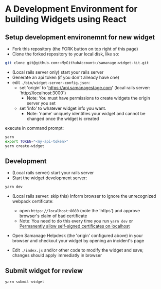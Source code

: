 # A Development Environment for building Widgets using React

## Setup development environemnt for new widget

 - Fork this repository (the FORK button on top right of this page)
 - Clone the forked repository to your local disk, like so:
```sh
git clone git@github.com:<MyGithubAccount>/samanage-widget-kit.git
```
- (Local rails server only) start your rails server
- Generate an api token (if you don't already have one)
- edit ```./bin/widget-server-config.json```:
  - set 'origin' to 'https://api.samanagestage.com' (local rails server: 'http://localhost:3000')
    - Note: You must have permissions to create widgets the origin server you set
  - set 'info' to whatever widget info you want. 
    - Note: 'name' uniquely identifies your widget and cannot be changed once the widget is created

execute in command prompt:
``` sh
yarn
export TOKEN="<my-api-token>"
yarn create-widget
```

## Development

- (Local rails server) start your rails server
- Start the widget development server:
```sh
yarn dev
```
- (Local rails server: skip this) Inform browser to ignore the unrecognized webpack certificate:
  - open ```https://localhost:8080``` (note the 'https') and approve browser's claim of bad certificate
  - Note: You need to do this every time you run ```yarn dev``` or [Permanently allow self-signed certificates on localhost](https://improveandrepeat.com/2016/09/allowing-self-signed-certificates-on-localhost-with-chrome-and-firefox/)
  
- Open Samanage Helpdesk (the 'origin' configured above) in your browser and checkout your widget by opening an incident's page
- Edit ```./index.js``` and/or other code to modify the widget and save; changes should apply immediatly in browser

## Submit widget for review
```sh
yarn submit-widget
```

